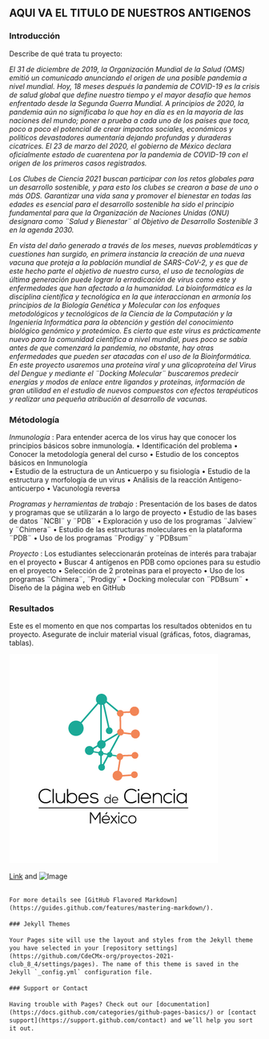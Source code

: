## AQUI VA EL TITULO DE NUESTROS ANTIGENOS

### Introducción
Describe de qué trata tu proyecto:

_El 31 de diciembre de 2019, la Organización Mundial de la Salud (OMS) emitió un comunicado anunciando el origen de una posible pandemia a nivel mundial. Hoy, 18 meses después la pandemia de COVID-19 es la crisis de salud global que define nuestro tiempo y el mayor desafío que hemos enfrentado desde la Segunda Guerra Mundial. A principios de 2020, la pandemia aún no significaba lo que hoy en día es en la mayoría de las naciones del mundo; poner a prueba a cada uno de los países que toca, poco a poco el potencial de crear impactos sociales, económicos y políticos devastadores aumentaría dejando profundas y duraderas cicatrices. El 23 de marzo del 2020, el gobierno de México declara oficialmente estado de cuarentena por la pandemia de COVID-19 con el origen de los primeros casos registrados._ 

_Los Clubes de Ciencia 2021 buscan participar con los retos globales para un desarrollo sostenible, y para esto los clubes se crearon a base de uno o más ODS. Garantizar una vida sana y promover el bienestar en todas las edades es esencial para el desarrollo sostenible ha sido el principio fundamental para que la Organización de Naciones Unidas (ONU) designara como ¨Salud y Bienestar¨ al Objetivo de Desarrollo Sostenible 3 en la agenda 2030._  

_En vista del daño generado a través de los meses, nuevas problemáticas y cuestiones han surgido, en primera instancia la creación de una nueva vacuna que proteja a la población mundial de SARS-CoV-2, y es que de este hecho parte el objetivo de nuestro curso, el uso de tecnologías de última generación puede lograr la erradicación de virus como este y enfermedades que han afectado a la humanidad. La bioinformática es la disciplina científica y tecnológica en la que interaccionan en armonía los principios de la Biología Genética y Molecular con los enfoques metodológicos y tecnológicos de la Ciencia de la Computación y la Ingeniería Informática para la obtención y gestión del conocimiento biológico genómico y proteómico. Es cierto que este virus es prácticamente nuevo para la comunidad científica a nivel mundial, pues poco se sabía antes de que comenzará la pandemia, no obstante, hay otras enfermedades que pueden ser atacadas con el uso de la Bioinformática. En este proyecto usaremos una proteína viral y una glicoproteína del Virus del Dengue y mediante el ¨Docking Molecular¨ buscaremos predecir energías y modos de enlace entre ligandos y proteínas, información de gran utilidad en el estudio de nuevos compuestos con efectos terapéuticos y realizar una pequeña atribución al desarrollo de vacunas._

### Métodología
_Inmunología_ : Para entender acerca de los virus hay que conocer los principios básicos sobre inmunología. 
•	Identificación del problema
•	Conocer la metodología general del curso 
•	Estudio de los conceptos básicos en Inmunología 	
•	Estudio de la estructura de un Anticuerpo y su fisiología
•	Estudio de la estructura y morfología de un virus
•	Análisis de la reacción Antígeno-anticuerpo 
•	Vacunología reversa 

_Programas y herramientas de trabajo_ : Presentación de los bases de datos y programas que se utilizarán a lo largo de proyecto
•	Estudio de las bases de datos ¨NCBI¨ y ¨PDB¨
•	Exploración y uso de los programas ¨Jalview¨ y ¨Chimera¨
•	Estudio de las estructuras moleculares en la plataforma ¨PDB¨
•	Uso de los programas ¨Prodigy¨ y ¨PDBsum¨

_Proyecto_ : Los estudiantes seleccionarán proteínas de interés para trabajar en el proyecto 
•	Buscar 4 antígenos en PDB como opciones para su estudio en el proyecto
•	Selección de 2 proteínas para el proyecto 
•	Uso de los programas ¨Chimera¨, ¨Prodigy¨ 
•	Docking molecular con ¨PDBsum¨
•	Diseño de la página web en GitHub 


### Resultados
Este es el momento en que nos compartas los resultados obtenidos en tu proyecto. Asegurate de incluir material visual (gráficas, fotos, diagramas, tablas).

![](Logo_CdeCMx.png)


[Link](url) and ![Image](src)
```

For more details see [GitHub Flavored Markdown](https://guides.github.com/features/mastering-markdown/).

### Jekyll Themes

Your Pages site will use the layout and styles from the Jekyll theme you have selected in your [repository settings](https://github.com/CdeCMx-org/proyectos-2021-club_8_4/settings/pages). The name of this theme is saved in the Jekyll `_config.yml` configuration file.

### Support or Contact

Having trouble with Pages? Check out our [documentation](https://docs.github.com/categories/github-pages-basics/) or [contact support](https://support.github.com/contact) and we’ll help you sort it out.

